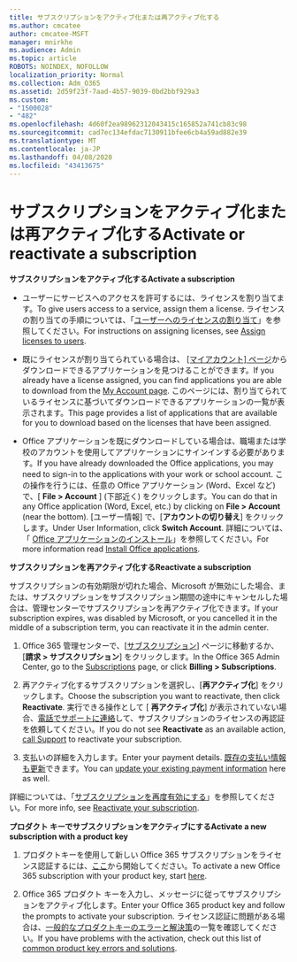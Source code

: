 ```yaml
---
title: サブスクリプションをアクティブ化または再アクティブ化する
ms.author: cmcatee
author: cmcatee-MSFT
manager: mnirkhe
ms.audience: Admin
ms.topic: article
ROBOTS: NOINDEX, NOFOLLOW
localization_priority: Normal
ms.collection: Adm_O365
ms.assetid: 2d59f23f-7aad-4b57-9039-0bd2bbf929a3
ms.custom:
- "1500028"
- "482"
ms.openlocfilehash: 4d60f2ea98962312043415c165852a741cb83c98
ms.sourcegitcommit: cad7ec134efdac7130911bfee6cb4a59ad882e39
ms.translationtype: MT
ms.contentlocale: ja-JP
ms.lasthandoff: 04/08/2020
ms.locfileid: "43413675"
---
```

# <a name="activate-or-reactivate-a-subscription"></a><span data-ttu-id="d213b-102">サブスクリプションをアクティブ化または再アクティブ化する</span><span class="sxs-lookup"><span data-stu-id="d213b-102">Activate or reactivate a subscription</span></span>

<span data-ttu-id="d213b-103">**サブスクリプションをアクティブ化する**</span><span class="sxs-lookup"><span data-stu-id="d213b-103">**Activate a subscription**</span></span>

- <span data-ttu-id="d213b-104">ユーザーにサービスへのアクセスを許可するには、ライセンスを割り当てます。</span><span class="sxs-lookup"><span data-stu-id="d213b-104">To give users access to a service, assign them a license.</span></span> <span data-ttu-id="d213b-105">ライセンスの割り当ての手順については、「[ユーザーへのライセンスの割り当て](https://docs.microsoft.com/microsoft-365/admin/manage/assign-licenses-to-users?view=o365-worldwide)」を参照してください。</span><span class="sxs-lookup"><span data-stu-id="d213b-105">For instructions on assigning licenses, see [Assign licenses to users](https://docs.microsoft.com/microsoft-365/admin/manage/assign-licenses-to-users?view=o365-worldwide).</span></span> 

- <span data-ttu-id="d213b-106">既にライセンスが割り当てられている場合は、 [[マイアカウント] ページ](https://portal.office.com/account/#installs)からダウンロードできるアプリケーションを見つけることができます。</span><span class="sxs-lookup"><span data-stu-id="d213b-106">If you already have a license assigned, you can find applications you are able to download from the [My Account page](https://portal.office.com/account/#installs).</span></span> <span data-ttu-id="d213b-107">このページには、割り当てられているライセンスに基づいてダウンロードできるアプリケーションの一覧が表示されます。</span><span class="sxs-lookup"><span data-stu-id="d213b-107">This page provides a list of applications that are available for you to download based on the licenses that have been assigned.</span></span> 

- <span data-ttu-id="d213b-108">Office アプリケーションを既にダウンロードしている場合は、職場または学校のアカウントを使用してアプリケーションにサインインする必要があります。</span><span class="sxs-lookup"><span data-stu-id="d213b-108">If you have already downloaded the Office applications, you may need to sign-in to the applications with your work or school account.</span></span> <span data-ttu-id="d213b-109">この操作を行うには、任意の Office アプリケーション (Word、Excel など) で、[ **File > Account** ] (下部近く) をクリックします。</span><span class="sxs-lookup"><span data-stu-id="d213b-109">You can do that in any Office application (Word, Excel, etc.) by clicking on **File > Account** (near the bottom).</span></span> <span data-ttu-id="d213b-110">[ユーザー情報] で、[**アカウントの切り替え**] をクリックします。</span><span class="sxs-lookup"><span data-stu-id="d213b-110">Under User Information, click **Switch Account**.</span></span> <span data-ttu-id="d213b-111">詳細については、「 [Office アプリケーションのインストール](https://docs.microsoft.com/microsoft-365/admin/setup/install-applications)」を参照してください。</span><span class="sxs-lookup"><span data-stu-id="d213b-111">For more information read [Install Office applications](https://docs.microsoft.com/microsoft-365/admin/setup/install-applications).</span></span> 

<span data-ttu-id="d213b-112">**サブスクリプションを再アクティブ化する**</span><span class="sxs-lookup"><span data-stu-id="d213b-112">**Reactivate a subscription**</span></span>

<span data-ttu-id="d213b-113">サブスクリプションの有効期限が切れた場合、Microsoft が無効にした場合、または、サブスクリプションをサブスクリプション期間の途中にキャンセルした場合は、管理センターでサブスクリプションを再アクティブ化できます。</span><span class="sxs-lookup"><span data-stu-id="d213b-113">If your subscription expires, was disabled by Microsoft, or you cancelled it in the middle of a subscription term, you can reactivate it in the admin center.</span></span>
  
1. <span data-ttu-id="d213b-114">Office 365 管理センターで、[[サブスクリプション](https://go.microsoft.com/fwlink/p/?linkid=842054)] ページに移動するか、[**請求 > サブスクリプション**] をクリックします。</span><span class="sxs-lookup"><span data-stu-id="d213b-114">In the Office 365 Admin Center, go to the [Subscriptions](https://go.microsoft.com/fwlink/p/?linkid=842054) page, or click **Billing > Subscriptions**.</span></span>

2. <span data-ttu-id="d213b-115">再アクティブ化するサブスクリプションを選択し、[**再アクティブ化**] をクリックします。</span><span class="sxs-lookup"><span data-stu-id="d213b-115">Choose the subscription you want to reactivate, then click **Reactivate**.</span></span> <span data-ttu-id="d213b-116">実行できる操作として [ **再アクティブ化**] が表示されていない場合、[電話でサポートに連絡](https://support.office.com/article/call-support-32a17ca7-6fa0-4870-8a8d-e25ba4ccfd4b)して、サブスクリプションのライセンスの再認証を依頼してください。</span><span class="sxs-lookup"><span data-stu-id="d213b-116">If you do not see **Reactivate** as an available action, [call Support](https://support.office.com/article/call-support-32a17ca7-6fa0-4870-8a8d-e25ba4ccfd4b) to reactivate your subscription.</span></span>

3. <span data-ttu-id="d213b-117">支払いの詳細を入力します。</span><span class="sxs-lookup"><span data-stu-id="d213b-117">Enter your payment details.</span></span> <span data-ttu-id="d213b-118">[既存の支払い情報も更新](https://docs.microsoft.com/microsoft-365/commerce/billing-and-payments/add-update-or-remove-credit-card-or-bank-account?view=o365-worldwide)できます。</span><span class="sxs-lookup"><span data-stu-id="d213b-118">You can [update your existing payment information](https://docs.microsoft.com/microsoft-365/commerce/billing-and-payments/add-update-or-remove-credit-card-or-bank-account?view=o365-worldwide) here as well.</span></span>

<span data-ttu-id="d213b-119">詳細については、「[サブスクリプションを再度有効にする](https://docs.microsoft.com/office365/admin/subscriptions-and-billing/reactivate-your-subscription)」を参照してください。</span><span class="sxs-lookup"><span data-stu-id="d213b-119">For more info, see [Reactivate your subscription](https://docs.microsoft.com/office365/admin/subscriptions-and-billing/reactivate-your-subscription).</span></span>

<span data-ttu-id="d213b-120">**プロダクト キーでサブスクリプションをアクティブにする**</span><span class="sxs-lookup"><span data-stu-id="d213b-120">**Activate a new subscription with a product key**</span></span>

1. <span data-ttu-id="d213b-121">プロダクトキーを使用して新しい Office 365 サブスクリプションをライセンス認証するには、[ここ](https://support.office.com/article/where-to-enter-your-office-product-key-0a82e5ae-739e-4b92-a6f4-2ec780c185db)から開始してください。</span><span class="sxs-lookup"><span data-stu-id="d213b-121">To activate a new Office 365 subscription with your product key, start [here](https://support.office.com/article/where-to-enter-your-office-product-key-0a82e5ae-739e-4b92-a6f4-2ec780c185db).</span></span> 

2. <span data-ttu-id="d213b-122">Office 365 プロダクト キーを入力し、メッセージに従ってサブスクリプションをアクティブ化します。</span><span class="sxs-lookup"><span data-stu-id="d213b-122">Enter your Office 365 product key and follow the prompts to activate your subscription.</span></span> <span data-ttu-id="d213b-123">ライセンス認証に問題がある場合は、[一般的なプロダクトキーのエラーと解決策](https://docs.microsoft.com/microsoft-365/commerce/product-key-errors-and-solutions)の一覧を確認してください。</span><span class="sxs-lookup"><span data-stu-id="d213b-123">If you have problems with the activation, check out this list of [common product key errors and solutions](https://docs.microsoft.com/microsoft-365/commerce/product-key-errors-and-solutions).</span></span>
